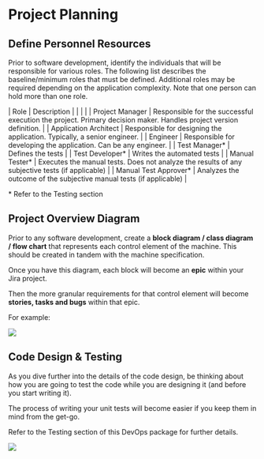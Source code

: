 # Project Planning

## Define Personnel Resources

Prior to software development, identify the individuals that will be responsible for various roles. The following list describes the baseline/minimum roles that must be defined. Additional roles may be required depending on the application complexity. Note that one person can hold more than one role.

| Role | Description |
|  |  |
| Project Manager | Responsible for the successful execution the project. Primary decision maker. Handles project version definition.  |
| Application Architect | Responsible for designing the application. Typically, a senior engineer.  |
| Engineer | Responsible for developing the application. Can be any engineer.  |
| Test Manager\* | Defines the tests |
| Test Developer\* | Writes the automated tests |
| Manual Tester\* | Executes the manual tests. Does not analyze the results of any subjective tests (if applicable) |
| Manual Test Approver\* | Analyzes the outcome of the subjective manual tests (if applicable) |

\* Refer to the Testing section 



## Project Overview Diagram

Prior to any software development, create a  **block diagram / class diagram / flow chart** that represents each control element of the machine. This should be created in tandem with the machine specification. 

Once you have this diagram, each block will become an **epic** within your Jira project.

Then the more granular requirements for that control element will become **stories, tasks and bugs** within that epic.

For example: 

![](img%5CProject%20Management31.png)


## Code Design & Testing

As you dive further into the details of the code design, be thinking about how you are going to test the code while you are designing it (and before you start writing it).

The process of writing your unit tests will become easier if you keep them in mind from the get-go.

Refer to the Testing section of this DevOps package for further details.

![](img%5CProject%20Management7.png)


